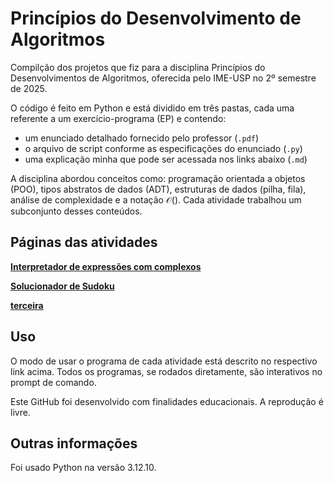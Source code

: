 # Princípios do Desenvolvimento de Algoritmos

Compilção dos projetos que fiz para a disciplina Princípios do Desenvolvimentos de Algoritmos, oferecida pelo IME-USP no 2º semestre de 2025.

O código é feito em Python e está dividido em três pastas, cada uma referente a um exercício-programa (EP) e contendo:
* um enunciado detalhado fornecido pelo professor (```.pdf```)
* o arquivo de script conforme as especificações do enunciado (```.py```)
* uma explicação minha que pode ser acessada nos links abaixo (```.md```)

A disciplina abordou conceitos como: programação orientada a objetos (POO), tipos abstratos de dados (ADT), estruturas de dados (pilha, fila), análise de complexidade e a notação $\mathcal{O}()$. Cada atividade trabalhou um subconjunto desses conteúdos.

## Páginas das atividades

**[Interpretador de expressões com complexos](ep1/index.md)**

**[Solucionador de Sudoku](ep2/index.md)**

**[terceira](ep3/index.md)**

## Uso

O modo de usar o programa de cada atividade está descrito no respectivo link acima. Todos os programas, se rodados diretamente, são interativos no prompt de comando.

Este GitHub foi desenvolvido com finalidades educacionais. A reprodução é livre.

## Outras informações

Foi usado Python na versão 3.12.10.